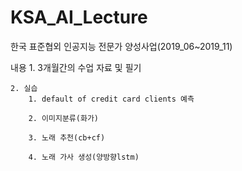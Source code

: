 # KSA_AI_Lecture
한국 표준협외 인공지능 전문가 양성사업(2019_06~2019_11)

내용
    1. 3개월간의 수업 자료 및 필기
    
    2. 실습
        1. default of credit card clients 예측
    
        2. 이미지분류(화가)

        3. 노래 추천(cb+cf)

        4. 노래 가사 생성(양방향lstm)

